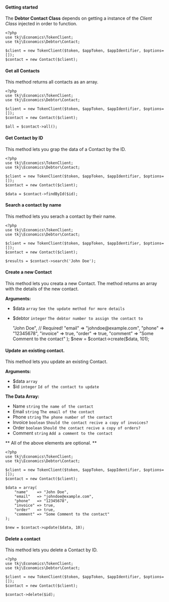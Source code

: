 #### Getting started
The **Debtor Contact Class** depends on getting a instance of the *Client Class* injected in order to function.

    <?php
    use tkj\Economics\TokenClient;
    use tkj\Economics\Debtor\Contact;

    $client = new TokenClient($token, $appToken, $appIdentifier, $options=[]);
    $contact = new Contact($client);


#### Get all Contacts
This method returns all contacts as an array.

    <?php
    use tkj\Economics\TokenClient;
    use tkj\Economics\Debtor\Contact;

    $client = new TokenClient($token, $appToken, $appIdentifier, $options=[]);
    $contact = new Contact($client);

    $all = $contact->all();

#### Get Contact by ID
This method lets you grap the data of a Contact by the ID.

    <?php
    use tkj\Economics\TokenClient;
    use tkj\Economics\Debtor\Contact;

    $client = new TokenClient($token, $appToken, $appIdentifier, $options=[]);
    $contact = new Contact($client);

    $data = $contact->findById($id);

#### Search a contact by name
This method lets you serach a contact by their name.

    <?php
    use tkj\Economics\TokenClient;
    use tkj\Economics\Debtor\Contact;

    $client = new TokenClient($token, $appToken, $appIdentifier, $options=[]);
    $contact = new Contact($client);

    $results = $contact->search('John Doe');

#### Create a new Contact
This method lets you creata a new Contact.
The method returns an array with the details of the new contact.

**Arguments:**
* $data `array` `See the update method for more details`
* $debtor `integer` `The debtor number to assign the contact to`

    <?php
    use tkj\Economics\TokenClient;
    use tkj\Economics\Debtor\Contact;

    $client = new TokenClient($token, $appToken, $appIdentifier, $options=[]);
    $contact = new Contact($client);

    $data = array(
        "name"    => "John Doe", // Required!
        "email"   => "johndoe@example.com",
        "phone"   => "12345678",
        "invoice" => true,
        "order"   => true,
        "comment" => "Some Comment to the contact"
    );

    $new = $contact->create($data, 101);

#### Update an existing contact.
This method lets you update an existing Contact.

**Arguments:**
* $data `array`
* $id `integer` `Id of the contact to update`

**The Data Array:**
* Name `string` `the name of the contact`
* Email `string` `The email of the contact`
* Phone `string` `The phone number of the contact`
* Invoice `boolean` `Should the contact recive a copy of invoices?`
* Order `boolean` `Should the contact recive a copy of orders?`
* Comment `string` `Add a comment to the contact`

** All of the above elements are optional. **

    <?php
    use tkj\Economics\TokenClient;
    use tkj\Economics\Debtor\Contact;

    $client = new TokenClient($token, $appToken, $appIdentifier, $options=[]);
    $contact = new Contact($client);

    $data = array(
        "name"    => "John Doe",
        "email"   => "johndoe@example.com",
        "phone"   => "12345678",
        "invoice" => true,
        "order"   => true,
        "comment" => "Some Comment to the contact"
    );

    $new = $contact->update($data, 10);

#### Delete a contact
This method lets you delete a Contact by ID.

    <?php
    use tkj\Economics\TokenClient;
    use tkj\Economics\Debtor\Contact;

    $client = new TokenClient($token, $appToken, $appIdentifier, $options=[]);
    $contact = new Contact($client);

    $contact->delete($id);